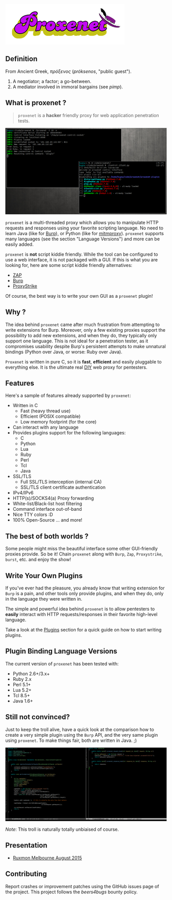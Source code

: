 ![logo](img/proxenet-logo.png)

## Definition

From Ancient Greek, *πρόξενος* (*próksenos*, "public guest").

1. A negotiator; a factor; a go-between.
2. A mediator involved in immoral bargains (see *pimp*).


## What is proxenet ?

>
> `proxenet` is a **hacker** friendly proxy for web application
> penetration tests.
>

![capture1](img/proxenet-capture1.png)

`proxenet` is a multi-threaded proxy which allows you to manipulate HTTP
requests and responses using your favorite scripting language. No need to learn
Java (like for [Burp](http://portswigger.net/burp/extender/)), or Python (like
for
[mitmproxy](http://mitmproxy.org/doc/scripting/inlinescripts.html)). `proxenet`
supports many languages (see the section "Language Versions") and more can
be easily added.

`proxenet` is **not** script kiddie friendly. While the tool can be configured
to use a web interface, it is not packaged with a GUI. If this is what you are
looking for, here are some script kiddie friendly alternatives:

- [ZAP](http://owasp.org/index.php/OWASP_Zed_Attack_Proxy_Project)
- [Burp](http://portswigger.net/burp)
- [ProxyStrike](http://www.edge-security.com/proxystrike.php)

Of course, the best way is to write your own GUI as a `proxenet` plugin!


## Why ?
The idea behind `proxenet` came after much frustration from attempting to write
extensions for Burp. Moreover, only a few existing proxies support the
possibility to add new extensions, and when they do, they typically only support one language.
This is not ideal for a penetration tester, as it compromises usability despite Burp's
persistent attempts to make unnatural bindings (Python over Java, or worse: Ruby over Java).

`Proxenet` is written in pure C, so it is **fast**, **efficient** and easily
pluggable to everything else. It is the ultimate real
[DIY](https://en.wikipedia.org/wiki/Do_it_yourself) web proxy for
pentesters.


## Features

Here's a sample of features already supported by `proxenet`:

- Written in C
    - Fast (heavy thread use)
    - Efficient (POSIX compatible)
    - Low memory footprint (for the core)
- Can interact with any language
- Provides plugins support for the following languages:
    - C
    - Python
    - Lua
    - Ruby
    - Perl
    - Tcl
    - Java
- SSL/TLS
    - Full SSL/TLS interception (internal CA)
    - SSL/TLS client certificate authentication
- IPv4/IPv6
- HTTP(s)/SOCKS4(a) Proxy forwarding
- White-list/Black-list host filtering
- Command interface out-of-band
- Nice TTY colors :D
- 100% Open-Source
... and more!


## The best of both worlds ?

Some people might miss the beautiful interface some other GUI-friendly proxies
provide. So be it! Chain `proxenet` along with `Burp`, `Zap`, `Proxystrike`,
`burst`, etc. and enjoy the show!


## Write Your Own Plugins

If you've ever had the pleasure, you already know that writing extension for `Burp`
is a pain, and other tools only provide plugins, and when they do, only in the language
they were written in.

The simple and powerful idea behind `proxenet` is to allow pentesters to
**easily** interact with HTTP requests/responses in their favorite high-level language.

Take a look at the [Plugins](plugin) section for a quick guide on how to start
writing plugins.

## Plugin Binding Language Versions

The current version of `proxenet` has been tested with:

- Python 2.6+/3.x+
- Ruby 2.x
- Perl 5.1+
- Lua 5.2+
- Tcl 8.5+
- Java 1.6+


## Still not convinced?

Just to keep the troll alive, have a quick look at the comparison how to create
a very simple plugin using the `Burp` API, and the very same plugin using `proxenet`.
To make things fair, both are written in Java. ;)

![burp-proxenet](img/fun.png)

*Note*: This troll is naturally totally unbiaised of course.

## Presentation

 - [Ruxmon Melbourne August 2015](http://christophe.alladoum.free.fr/public/ruxmon-08-15/)

## Contributing

Report crashes or improvement patches using the GitHub issues page of the
project. This project follows the *beers4bugs* bounty policy.
